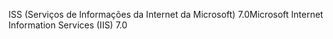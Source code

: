 <span data-ttu-id="d9492-101">ISS (Serviços de Informações da Internet da Microsoft) 7.0</span><span class="sxs-lookup"><span data-stu-id="d9492-101">Microsoft Internet Information Services (IIS) 7.0</span></span>